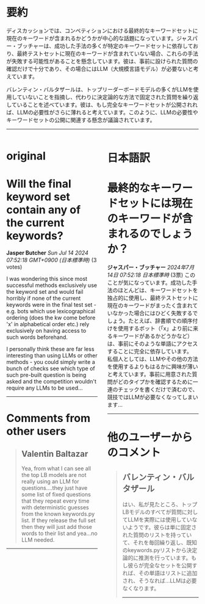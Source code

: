 # 要約 
ディスカッションでは、コンペティションにおける最終的なキーワードセットに現在のキーワードが含まれるかどうかが中心的な話題になっています。ジャスパー・ブッチャーは、成功した手法の多くが特定のキーワードセットに依存しており、最終テストセットに現在のキーワードが含まれていない場合、これらの手法が失敗する可能性があることを懸念しています。彼は、事前に設けられた質問の確認だけで十分であり、その場合にはLLM（大規模言語モデル）が必要ないと考えています。

バレンティン・バルタザールは、トップリーダーボードモデルの多くがLLMを使用していないことを指摘し、代わりに決定論的な方法で固定された質問を繰り返していることを述べています。彼は、もし完全なキーワードセットが公開されれば、LLMの必要性がさらに薄れると考えています。このように、LLMの必要性やキーワードセットの公開に関連する懸念が議論されています。

---


<style>
.column-left{
  float: left;
  width: 47.5%;
  text-align: left;
}
.column-right{
  float: right;
  width: 47.5%;
  text-align: left;
}
.column-one{
  float: left;
  width: 100%;
  text-align: left;
}
</style>


<div class="column-left">

# original

# Will the final keyword set contain any of the current keywords?

**Jasper Butcher** *Sun Jul 14 2024 07:52:18 GMT+0900 (日本標準時)* (3 votes)

I was wondering this since most successful methods exclusively use the keyword set and would fail horribly if none of the current keywords were in the final test set - e.g. bots which use lexicographical ordering (does the kw come before 'x' in alphabetical order etc.) rely exclusively on having access to such words beforehand.

I personally think these are far less interesting than using LLMs or other methods - you could simply write a bunch of checks see which type of such pre-built question is being asked and the competition wouldn't require any LLMs to be used…



---

 # Comments from other users

> ## Valentin Baltazar
> 
> Yea, from what I can see all the top LB models are not really using an LLM for questions….they just have some list of fixed questions that they repeat every time with deterministic guesses from the known keywords.py list. If they release the full set then they will just add those words to their list and yea…no LLM needed.
> 
> 
> 


---



</div>
<div class="column-right">

# 日本語訳

# 最終的なキーワードセットには現在のキーワードが含まれるのでしょうか？
**ジャスパー・ブッチャー** *2024年7月14日 07:52:18 日本標準時* (3票)
このことが気になっています。成功した手法のほとんどは、キーワードセットを独占的に使用し、最終テストセットに現在のキーワードがまったく含まれていなかった場合にはひどく失敗するでしょう。たとえば、辞書順での順序付けを使用するボット（「x」より前に来るキーワードがあるかどうかなど）は、事前にそのような単語にアクセスすることに完全に依存しています。
私個人としては、LLMやその他の方法を使用するよりもはるかに興味が薄いと考えています。事前に用意された質問がどのタイプかを確認するために一連のチェックを書くだけで済むので、競技ではLLMが必要なくなってしまいます…

---
 # 他のユーザーからのコメント
> ## バレンティン・バルタザール
> 
> はい、私が見たところ、トップLBモデルのすべてが質問に対してLLMを実際には使用していないようです。彼らは単に固定された質問のリストを持っていて、それを毎回繰り返し、既知のkeywords.pyリストから決定論的に推測を行っています。もし彼らが完全なセットを公開すれば、その単語はリストに追加され、そうなれば…LLMは必要なくなります。
> 
> ---


</div>